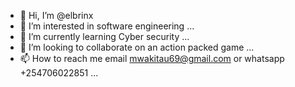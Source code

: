 - 👋 Hi, I’m @elbrinx 
- 👀 I’m interested in software engineering ...
- 🌱 I’m currently learning Cyber security ...
- 💞️ I’m looking to collaborate on an action packed game ...
- 📫 How to reach me email mwakitau69@gmail.com or whatsapp +254706022851 ...

<!---
elbrinx/elbrinx is a ✨ special ✨ repository because its `README.md` (this file) appears on your GitHub profile.
You can click the Preview link to take a look at your changes.
--->
